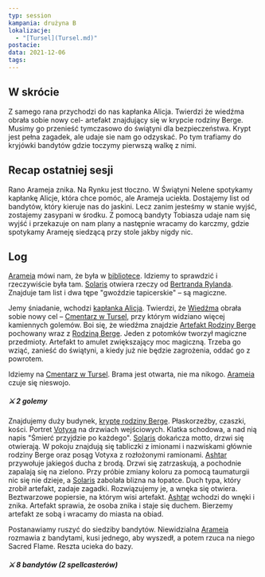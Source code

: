 ```yaml
---
typ: session
kampania: drużyna B
lokalizacje:
  - "[Tursel](Tursel.md)"
postacie: 
data: 2021-12-06
tags: 
---
```

## W skrócie
Z samego rana przychodzi do nas kapłanka Alicja. Twierdzi że wiedźma obrała sobie nowy cel- artefakt znajdujący się w krypcie rodziny Berge. Musimy go przenieść tymczasowo do świątyni dla bezpieczeństwa. Krypt jest pełna zagadek, ale udaje sie nam go odzyskać. Po tym trafiamy do kryjówki bandytów gdzie toczymy pierwszą walkę z nimi. 
## Recap ostatniej sesji
Rano Arameja znika. Na Rynku jest tłoczno. W Świątyni Nelene spotykamy kapłankę Alicje, która chce pomóc, ale Arameja uciekła. Dostajemy list od bandytów, który kieruje nas do jaskini. Lecz zanim jesteśmy w stanie wyjść, zostajemy zasypani w środku. Z pomocą bandyty Tobiasza udaje nam się wyjść i przekazuje on nam plany a następnie wracamy do karczmy, gdzie spotykamy Arameję siedzącą przy stole jakby nigdy nic.
## Log
[Arameia](../postacie%20graczy/Arameia.md) mówi nam, że była w [bibliotece](../lokacje/Biblioteka.md). Idziemy to sprawdzić i rzeczywiście była tam. [Solaris](../postacie%20graczy/Solaris.md) otwiera rzeczy od [Bertranda Rylanda](../zzzz%20prywatne%20solaris/Bertrand%20Ryland.md). Znajduje tam list i dwa tępe "gwoździe tapicerskie" – są magiczne.

Jemy śniadanie, wchodzi [kapłanka Alicja](../NPC/kap%C5%82anka%20Alicja.md). Twierdzi, że [Wiedźma](../NPC/Wied%C5%BAma.md) obrała sobie nowy cel – [Cmentarz w Tursel](../lokacje/Cmentarz%20w%20Tursel.md), przy którym widziano więcej kamiennych golemów. Boi się, że wiedźma znajdzie [Artefakt Rodziny Berge](../przedmioty/Artefakt%20Rodziny%20Berge.md) pochowany wraz z [Rodziną Berge](../NPC/Rodzina%20Berge.md). Jeden z potomków tworzył magiczne przedmioty. Artefakt to amulet zwiększający moc magiczną. Trzeba go wziąć, zanieść do świątyni, a kiedy już nie będzie zagrożenia, oddać go z powrotem.

Idziemy na [Cmentarz w Tursel](../lokacje/Cmentarz%20w%20Tursel.md). Brama jest otwarta, nie ma nikogo. [Arameia](../postacie%20graczy/Arameia.md) czuje się nieswojo.
##### ⚔ 2 golemy
Znajdujemy duży budynek, [kryptę rodziny Berge](../lokacje/krypta%20rodziny%20Berge.md). Płaskorzeźby, czaszki, kości. Portret [Votyxa](../bogowie/Votyx.md) na drzwiach wejściowych. Klatka schodowa, a nad nią napis "Śmierć przyjdzie po każdego". [Solaris](../postacie%20graczy/Solaris.md) dokańcza motto, drzwi się otwierają. W pokoju znajdują się tabliczki z imionami i nazwiskami głównie rodziny Berge oraz posąg Votyxa z rozłożonymi ramionami. [Ashtar](../postacie%20graczy/Ashtar.md) przywołuje jakiegoś ducha z brodą. Drzwi się zatrzaskują, a pochodnie zapalają się na zielono. Przy próbie zmiany koloru za pomocą taumaturgii nic się nie dzieje, a [Solaris](../postacie%20graczy/Solaris.md) zabolała blizna na łopatce. Duch typa, który zrobił artefakt, zadaje zagadki. Rozwiązujemy je, a wnęka się otwiera. Beztwarzowe popiersie, na którym wisi artefakt. [Ashtar](../postacie%20graczy/Ashtar.md) wchodzi do wnęki i znika. Artefakt sprawia, że osoba znika i staje się duchem. Bierzemy artefakt ze sobą i wracamy do miasta na obiad.

Postanawiamy ruszyć do siedziby bandytów. Niewidzialna [Arameia](../postacie%20graczy/Arameia.md) rozmawia z bandytami, kusi jednego, aby wyszedł, a potem rzuca na niego Sacred Flame. Reszta ucieka do bazy.

##### ⚔ 8 bandytów (2 spellcasterów)